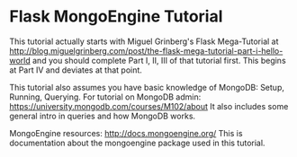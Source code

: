 # Flask MongoEngine Tutorial

This tutorial actually starts with Miguel Grinberg's Flask Mega-Tutorial at http://blog.miguelgrinberg.com/post/the-flask-mega-tutorial-part-i-hello-world and you should complete Part I, II, III of that tutorial first. This begins at Part IV and deviates at that point.

This tutorial also assumes you have basic knowledge of MongoDB: Setup, Running, Querying.
For tutorial on MongoDB admin: https://university.mongodb.com/courses/M102/about
It also includes some general intro in queries and how MongoDB works.

MongoEngine resources: http://docs.mongoengine.org/
This is documentation about the mongoengine package used in this tutorial.
